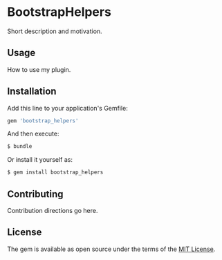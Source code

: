 # BootstrapHelpers
Short description and motivation.

## Usage
How to use my plugin.

## Installation
Add this line to your application's Gemfile:

```ruby
gem 'bootstrap_helpers'
```

And then execute:
```bash
$ bundle
```

Or install it yourself as:
```bash
$ gem install bootstrap_helpers
```

## Contributing
Contribution directions go here.

## License
The gem is available as open source under the terms of the [MIT License](https://opensource.org/licenses/MIT).
